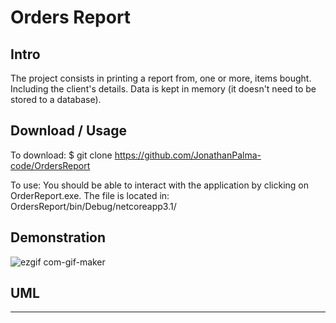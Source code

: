 # Orders Report

## Intro

The project consists in printing a report from, one or more, items bought. Including the client's details.
Data is kept in memory (it doesn't need to be stored to a database). 

## Download / Usage

To download: $ git clone https://github.com/JonathanPalma-code/OrdersReport

To use: You should be able to interact with the application by clicking on OrderReport.exe. The file is located in: OrdersReport/bin/Debug/netcoreapp3.1/

## Demonstration

![ezgif com-gif-maker](https://user-images.githubusercontent.com/55409351/76019320-6b76f280-5f19-11ea-813c-8483ec98d2f9.gif)

## UML

---

